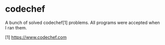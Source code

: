 # codechef

A bunch of solved codechef[1] problems.
All programs were accepted when I ran them.


[1] https://www.codechef.com